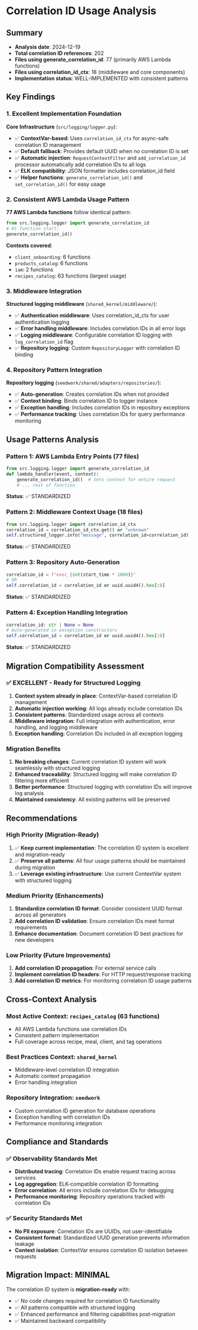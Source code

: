 # Correlation ID Usage Analysis

## Summary
- **Analysis date**: 2024-12-19
- **Total correlation ID references**: 202
- **Files using generate_correlation_id**: 77 (primarily AWS Lambda functions)
- **Files using correlation_id_ctx**: 18 (middleware and core components)
- **Implementation status**: WELL-IMPLEMENTED with consistent patterns

## Key Findings

### 1. Excellent Implementation Foundation
**Core Infrastructure** (`src/logging/logger.py`):
- ✅ **ContextVar-based**: Uses `correlation_id_ctx` for async-safe correlation ID management
- ✅ **Default fallback**: Provides default UUID when no correlation ID is set
- ✅ **Automatic injection**: `RequestContextFilter` and `add_correlation_id` processor automatically add correlation IDs to all logs
- ✅ **ELK compatibility**: JSON formatter includes correlation_id field
- ✅ **Helper functions**: `generate_correlation_id()` and `set_correlation_id()` for easy usage

### 2. Consistent AWS Lambda Usage Pattern
**77 AWS Lambda functions** follow identical pattern:
```python
from src.logging.logger import generate_correlation_id
# At function start:
generate_correlation_id()
```

**Contexts covered**:
- `client_onboarding`: 6 functions
- `products_catalog`: 6 functions  
- `iam`: 2 functions
- `recipes_catalog`: 63 functions (largest usage)

### 3. Middleware Integration
**Structured logging middleware** (`shared_kernel/middleware/`):
- ✅ **Authentication middleware**: Uses correlation_id_ctx for user authentication logging
- ✅ **Error handling middleware**: Includes correlation IDs in all error logs
- ✅ **Logging middleware**: Configurable correlation ID logging with `log_correlation_id` flag
- ✅ **Repository logging**: Custom `RepositoryLogger` with correlation ID binding

### 4. Repository Pattern Integration
**Repository logging** (`seedwork/shared/adapters/repositories/`):
- ✅ **Auto-generation**: Creates correlation IDs when not provided
- ✅ **Context binding**: Binds correlation ID to logger instance
- ✅ **Exception handling**: Includes correlation IDs in repository exceptions
- ✅ **Performance tracking**: Uses correlation IDs for query performance monitoring

## Usage Patterns Analysis

### Pattern 1: AWS Lambda Entry Points (77 files)
```python
from src.logging.logger import generate_correlation_id
def lambda_handler(event, context):
    generate_correlation_id()  # Sets context for entire request
    # ... rest of function
```
**Status**: ✅ STANDARDIZED

### Pattern 2: Middleware Context Usage (18 files)
```python
from src.logging.logger import correlation_id_ctx
correlation_id = correlation_id_ctx.get() or "unknown"
self.structured_logger.info("message", correlation_id=correlation_id)
```
**Status**: ✅ STANDARDIZED

### Pattern 3: Repository Auto-Generation
```python
correlation_id = f"exec_{int(start_time * 1000)}"
# OR
self.correlation_id = correlation_id or uuid.uuid4().hex[:8]
```
**Status**: ✅ STANDARDIZED

### Pattern 4: Exception Handling Integration
```python
correlation_id: str | None = None
# Auto-generated in exception constructors
self.correlation_id = correlation_id or uuid.uuid4().hex[:8]
```
**Status**: ✅ STANDARDIZED

## Migration Compatibility Assessment

### ✅ EXCELLENT - Ready for Structured Logging
1. **Context system already in place**: ContextVar-based correlation ID management
2. **Automatic injection working**: All logs already include correlation IDs
3. **Consistent patterns**: Standardized usage across all contexts
4. **Middleware integration**: Full integration with authentication, error handling, and logging middleware
5. **Exception handling**: Correlation IDs included in all exception logging

### Migration Benefits
1. **No breaking changes**: Current correlation ID system will work seamlessly with structured logging
2. **Enhanced traceability**: Structured logging will make correlation ID filtering more efficient
3. **Better performance**: Structured logging with correlation IDs will improve log analysis
4. **Maintained consistency**: All existing patterns will be preserved

## Recommendations

### High Priority (Migration-Ready)
1. ✅ **Keep current implementation**: The correlation ID system is excellent and migration-ready
2. ✅ **Preserve all patterns**: All four usage patterns should be maintained during migration
3. ✅ **Leverage existing infrastructure**: Use current ContextVar system with structured logging

### Medium Priority (Enhancements)
1. **Standardize correlation ID format**: Consider consistent UUID format across all generators
2. **Add correlation ID validation**: Ensure correlation IDs meet format requirements
3. **Enhance documentation**: Document correlation ID best practices for new developers

### Low Priority (Future Improvements)
1. **Add correlation ID propagation**: For external service calls
2. **Implement correlation ID headers**: For HTTP request/response tracking
3. **Add correlation ID metrics**: For monitoring correlation ID usage patterns

## Cross-Context Analysis

### Most Active Context: `recipes_catalog` (63 functions)
- All AWS Lambda functions use correlation IDs
- Consistent pattern implementation
- Full coverage across recipe, meal, client, and tag operations

### Best Practices Context: `shared_kernel`
- Middleware-level correlation ID integration
- Automatic context propagation
- Error handling integration

### Repository Integration: `seedwork`
- Custom correlation ID generation for database operations
- Exception handling with correlation IDs
- Performance monitoring integration

## Compliance and Standards

### ✅ Observability Standards Met
- **Distributed tracing**: Correlation IDs enable request tracing across services
- **Log aggregation**: ELK-compatible correlation ID formatting
- **Error correlation**: All errors include correlation IDs for debugging
- **Performance monitoring**: Repository operations tracked with correlation IDs

### ✅ Security Standards Met
- **No PII exposure**: Correlation IDs are UUIDs, not user-identifiable
- **Consistent format**: Standardized UUID generation prevents information leakage
- **Context isolation**: ContextVar ensures correlation ID isolation between requests

## Migration Impact: MINIMAL

The correlation ID system is **migration-ready** with:
- ✅ No code changes required for correlation ID functionality
- ✅ All patterns compatible with structured logging
- ✅ Enhanced performance and filtering capabilities post-migration
- ✅ Maintained backward compatibility
